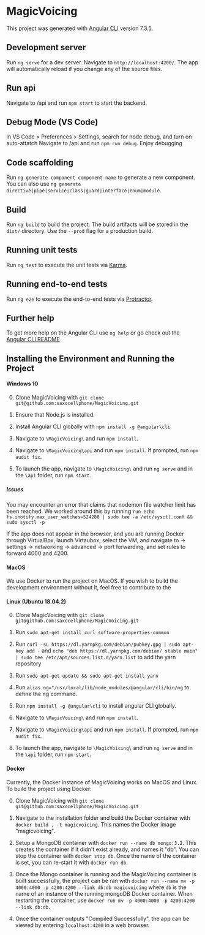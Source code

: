 # MagicVoicing

This project was generated with [Angular CLI](https://github.com/angular/angular-cli) version 7.3.5.

## Development server

Run `ng serve` for a dev server. Navigate to `http://localhost:4200/`. The app will automatically reload if you change any of the source files.

## Run api
Navigate to /api and run `npm start` to start the backend.

## Debug Mode (VS Code)
In VS Code > Preferences > Settings, search for node debug, and turn on auto-attatch
Navigate to /api and run `npm run debug`.
Enjoy debugging

## Code scaffolding

Run `ng generate component component-name` to generate a new component. You can also use `ng generate directive|pipe|service|class|guard|interface|enum|module`.

## Build

Run `ng build` to build the project. The build artifacts will be stored in the `dist/` directory. Use the `--prod` flag for a production build.

## Running unit tests

Run `ng test` to execute the unit tests via [Karma](https://karma-runner.github.io).

## Running end-to-end tests

Run `ng e2e` to execute the end-to-end tests via [Protractor](http://www.protractortest.org/).

## Further help

To get more help on the Angular CLI use `ng help` or go check out the [Angular CLI README](https://github.com/angular/angular-cli/blob/master/README.md).

## Installing the Environment and Running the Project

#### Windows 10

0) Clone MagicVoicing with `git clone git@github.com:saxocellphone/MagicVoicing.git`

1) Ensure that Node.js is installed. 

2) Install Angular CLI globally with `npm install -g @angular\cli`.

3) Navigate to `\MagicVoicing\` and run `npm install`.

4) Navigate to `\MagicVoicing\api` and run `npm install`. If prompted, run `npm audit fix`.

5) To launch the app, navigate to `\MagicVoicing\` and run `ng serve` and in the `\api` folder, run `npm start`.

##### Issues

You may encounter an error that claims that nodemon file watcher limit has been reached. We worked around this by running `run echo fs.inotify.max_user_watches=524288 | sudo tee -a /etc/sysctl.conf && sudo sysctl -p`

If the app does not appear in the browser, and you are running Docker through VirtualBox, launch Virtaubox, select the VM, and navigate to -> settings -> networking -> advanced -> port forwarding, and set rules to forward 4000 and 4200.

#### MacOS

We use Docker to run the project on MacOS. If you wish to build the development environment without it, feel free to contribute to the

#### Linux (Ubuntu 18.04.2)

0) Clone MagicVoicing with `git clone git@github.com:saxocellphone/MagicVoicing.git`

1) Run `sudo apt-get install curl software-properties-common`

2) Run `curl -sL https://dl.yarnpkg.com/debian/pubkey.gpg | sudo apt-key add -` and `echo "deb https://dl.yarnpkg.com/debian/ stable main" | sudo tee /etc/apt/sources.list.d/yarn.list` to add the yarn repository

3) Run `sudo apt-get update && sudo apt-get install yarn`

4) Run `alias ng="/usr/local/lib/node_modules/@angular/cli/bin/ng` to define the ng command.

5) Run `npm install -g @angular\cli` to install angular CLI globally. 

6) Navigate to `\MagicVoicing\` and run `npm install`.

7) Navigate to `\MagicVoicing\api` and run `npm install`. If prompted, run `npm audit fix`.

8) To launch the app, navigate to `\MagicVoicing\` and run `ng serve` and in the `\api` folder, run `npm start`.

#### Docker

Currently, the Docker instance of MagicVoicing works on MacOS and Linux. To build the project using Docker:

0) Clone MagicVoicing with `git clone git@github.com:saxocellphone/MagicVoicing.git`

1) Navigate to the installation folder and build the Docker container with `docker build . -t magicvoicing`. This names the Docker image "magicvoicing". 

2) Setup a MongoDB container with `docker run --name db mongo:3.2`. This creates the container if it didn't exist already, and names it "db". You can stop the container with `docker stop db`. Once the name of the container is set, you can re-start it with `docker run db`. 

3) Once the Mongo container is running and the MagicVoicing container is built successfully, the project can be ran with `docker run --name mv -p 4000:4000 -p 4200:4200 --link db:db magicvoicing` where `db` is the name of an instance of the running mongoDB Docker container.
When restarting the container, use `docker run mv -p 4000:4000 -p 4200:4200 --link db:db`.

4) Once the container outputs "Compiled Successfully", the app can be viewed by entering `localhost:4200` in a web browser.
